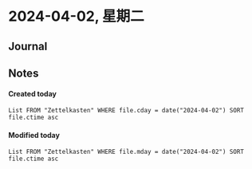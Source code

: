 # 2024-04-02, 星期二
## Journal

## Notes
#### Created today
```dataview
List FROM "Zettelkasten" WHERE file.cday = date("2024-04-02") SORT
file.ctime asc
```


#### Modified today
```dataview
List FROM "Zettelkasten" WHERE file.mday = date("2024-04-02") SORT
file.ctime asc
```